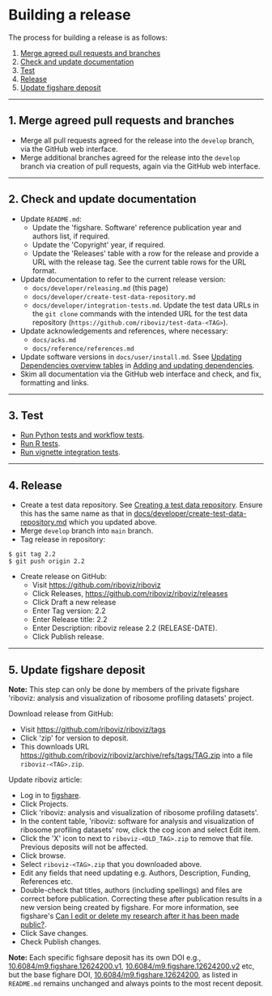 # Building a release

The process for building a release is as follows:

1. [Merge agreed pull requests and branches](#1-merge-agreed-pull-requests-and-branches)
2. [Check and update documentation](#2-check-and-update-documentation)
3. [Test](#3-test)
4. [Release](#4-release)
5. [Update figshare deposit](#5-update-figshare-deposit)

---

## 1. Merge agreed pull requests and branches

* Merge all pull requests agreed for the release into the `develop` branch, via the GitHub web interface.
* Merge additional branches agreed for the release into the `develop` branch via creation of pull requests, again via the GitHub web interface.

---

## 2. Check and update documentation

* Update `README.md`:
  - Update the 'figshare. Software' reference publication year and authors list, if required.
  - Update the 'Copyright' year, if required.
  - Update the 'Releases' table with a row for the release and provide a URL with the release tag. See the current table rows for the URL format.
* Update documentation to refer to the current release version:
  - `docs/developer/releasing.md` (this page)
  - `docs/developer/create-test-data-repository.md`
  - `docs/developer/integration-tests.md`. Update the test data URLs in the `git clone` commands with the intended URL for the test data repository (`https://github.com/riboviz/test-data-<TAG>`).
* Update acknowledgements and references, where necessary:
  - `docs/acks.md`
  - `docs/reference/references.md`
* Update software versions in `docs/user/install.md`. Ssee [Updating Dependencies overview tables](./dependencies.md#updating-dependencies-overview-tables) in [Adding and updating dependencies](./dependencies.md).
* Skim all documentation via the GitHub web interface and check, and fix, formatting and links.

---

## 3. Test

* [Run Python tests and workflow tests](./dev-python.md#run-python-tests-and-workflow-tests).
* [Run R tests](./dev-r.md#run-r-tests).
* [Run vignette integration tests](./integration-tests.md#run-vignette-integration-tests).

---

## 4. Release

* Create a test data repository. See [Creating a test data repository](./create-test-data-repository.md). Ensure this has the same name as that in [docs/developer/create-test-data-repository.md](./create-test-data-repository.md) which you updated above.
* Merge `develop` branch into `main` branch.
* Tag release in repository:

```console
$ git tag 2.2
$ git push origin 2.2
```

* Create release on GitHub:
  - Visit https://github.com/riboviz/riboviz
  - Click Releases, https://github.com/riboviz/riboviz/releases
  - Click Draft a new release
  - Enter Tag version: 2.2
  - Enter Release title: 2.2
  - Enter Description: riboviz release 2.2 (RELEASE-DATE).
  - Click Publish release.

---

## 5. Update figshare deposit

**Note:** This step can only be done by members of the private figshare 'riboviz: analysis and visualization of ribosome profiling datasets' project.

Download release from GitHub:

* Visit https://github.com/riboviz/riboviz/tags
* Click 'zip' for version to deposit.
* This downloads URL https://github.com/riboviz/riboviz/archive/refs/tags/TAG.zip into a file `riboviz-<TAG>.zip`.

Update riboviz article:

* Log in to [figshare](https://figshare.com/).
* Click Projects.
* Click 'riboviz: analysis and visualization of ribosome profiling datasets'.
* In the content table, 'riboviz: software for analysis and visualization of ribosome profiling datasets' row, click the cog icon and select Edit item.
* Click the 'X' icon to next to `riboviz-<OLD_TAG>.zip` to remove that file. Previous deposits will not be affected.
* Click browse.
* Select `riboviz-<TAG>.zip` that you downloaded above.
* Edit any fields that need updating e.g. Authors, Description, Funding, References etc.
* Double-check that titles, authors (including spellings) and files are correct before publication. Correcting these after publication results in a new version being created by figshare. For more information, see figshare's [Can I edit or delete my research after it has been made public?](https://help.figshare.com/article/can-i-edit-or-delete-my-research-after-it-has-been-made-public).
* Click Save changes.
* Check Publish changes.

**Note:** Each specific fighsare deposit has its own DOI e.g., [10.6084/m9.figshare.12624200.v1](https://doi.org/10.6084/m9.figshare.12624200.v1), [10.6084/m9.figshare.12624200.v2](https://doi.org/10.6084/m9.figshare.12624200.v2) etc, but the base fighare DOI, [10.6084/m9.figshare.12624200](https://doi.org/10.6084/m9.figshare.12624200), as listed in `README.md` remains unchanged and always points to the most recent deposit.
